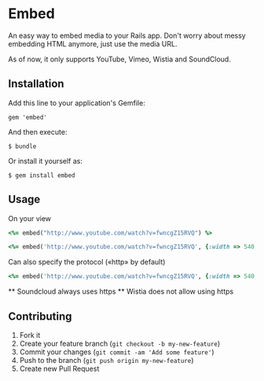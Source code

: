 # Embed

An easy way to embed media to your Rails app. Don't worry about messy embedding HTML anymore, just use the media URL.

As of now, it only supports YouTube, Vimeo, Wistia and SoundCloud.

## Installation

Add this line to your application's Gemfile:

    gem 'embed'

And then execute:

    $ bundle

Or install it yourself as:

    $ gem install embed

## Usage

On your view 

```ruby
<%= embed("http://www.youtube.com/watch?v=fwncgZ15RVQ") %>
```

```ruby
<%= embed('http://www.youtube.com/watch?v=fwncgZ15RVQ', {:width => 540, :height => 290}) %>
```

Can also specify the protocol («http» by default)

```ruby
<%= embed('http://www.youtube.com/watch?v=fwncgZ15RVQ', {:width => 540, :height => 290, :protocol => 'https'}) %>
```

** Soundcloud always uses https
** Wistia does not allow using https


## Contributing

1. Fork it
2. Create your feature branch (`git checkout -b my-new-feature`)
3. Commit your changes (`git commit -am 'Add some feature'`)
4. Push to the branch (`git push origin my-new-feature`)
5. Create new Pull Request
